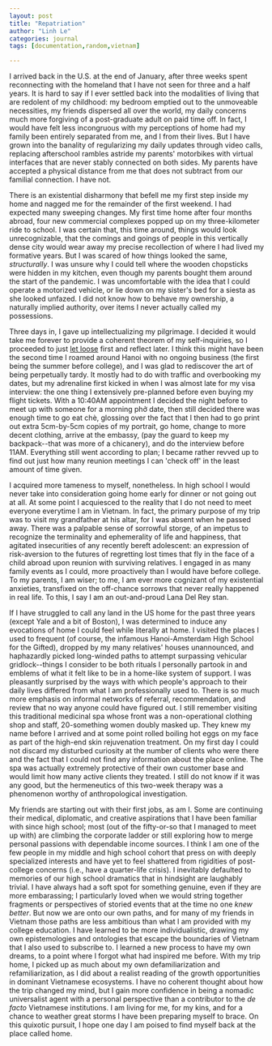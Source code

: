 ```yaml
---
layout: post
title: "Repatriation"
author: "Linh Le"
categories: journal
tags: [documentation,random,vietnam]

---
```

I arrived back in the U.S. at the end of January, after three weeks spent reconnecting with the homeland that I have not seen for three and a half years. It is hard to say if I ever settled back into the modalities of living that are redolent of my childhood: my bedroom emptied out to the unmoveable necessities, my friends dispersed all over the world, my daily concerns much more forgiving of a post-graduate adult on paid time off. In fact, I would have felt less incongruous with my perceptions of home had my family been entirely separated from me, and I from their lives. But I have grown into the banality of regularizing my daily updates through video calls, replacing afterschool rambles astride my parents' motorbikes with virtual interfaces that are never stably connected on both sides. My parents have accepted a physical distance from me that does not subtract from our familial connection. I have not.

There is an existential disharmony that befell me my first step inside my home and nagged me for the remainder of the first weekend. I had expected many sweeping changes. My first time home after four months abroad, four new commercial complexes popped up on my three-kilometer ride to school. I was certain that, this time around, things would look unrecognizable, that the comings and goings of people in this vertically dense city would wear away my precise recollection of where I had lived my formative years. But I was scared of how things looked the same, <em>structurally</em>. I was unsure why I could tell where the wooden chopsticks were hidden in my kitchen, even though my parents bought them around the start of the pandemic. I was uncomfortable with the idea that I could operate a motorized vehicle, or lie down on my sister's bed for a siesta as she looked unfazed. I did not know how to behave my ownership, a naturally implied authority, over items I never actually called my possessions.

Three days in, I gave up intellectualizing my pilgrimage. I decided it would take me forever to provide a coherent theorem of my self-inquiries, so I proceeded to just [let loose](https://www.youtube.com/watch?v=gEEUHmEecnE) first and reflect later. I think this might have been the second time I roamed around Hanoi with no ongoing business (the first being the summer before college), and I was glad to rediscover the art of being perpetually tardy. It mostly had to do with traffic and overbooking my dates, but my adrenaline first kicked in when I was almost late for my visa interview: the one thing I extensively pre-planned before even buying my flight tickets. With a 10:40AM appointment I decided the night before to meet up with someone for a morning phở date, then still decided there was enough time to go eat chè, glossing over the fact that I then had to go print out extra 5cm-by-5cm copies of my portrait, go home, change to more decent clothing, arrive at the embassy, (pay the guard to keep my backpack--that was more of a chicanery), and do the interview before 11AM. Everything still went according to plan; I became rather revved up to find out just how many reunion meetings I can 'check off' in the least amount of time given.

I acquired more tameness to myself, nonetheless. In high school I would never take into consideration going home early for dinner or not going out at all. At some point I acquiesced to the reality that I do not need to meet everyone everytime I am in Vietnam. In fact, the primary purpose of my trip was to visit my grandfather at his altar, for I was absent when he passed away. There was a palpable sense of sorrowful storge, of an impetus to recognize the terminality and ephemerality of life and happiness, that agitated insecurities of any recently bereft adolescent: an expression of risk-aversion to the futures of regretting lost times that fly in the face of a child abroad upon reunion with surviving relatives. I engaged in as many family events as I could, more proactively than I would have before college. To my parents, I am wiser; to me, I am ever more cognizant of my existential anxieties, transfixed on the off-chance sorrows that never really happened in real life. To this, I say I am an out-and-proud Lana Del Rey stan.

If I have struggled to call any land in the US home for the past three years (except Yale and a bit of Boston), I was determined to induce any evocations of home I could feel while literally at home. I visited the places I used to frequent (of course, the infamous Hanoi-Amsterdam High School for the Gifted), dropped by my many relatives' houses unannounced, and haphazardly picked long-winded paths to attempt surpassing vehicular gridlock--things I consider to be both rituals I personally partook in and emblems of what it felt like to be in a home-like system of support. I was pleasantly surprised by the ways with which people's approach to their daily lives differed from what I am professionally used to. There is so much more emphasis on informal networks of referral, recommendation, and review that no way anyone could have figured out. I still remember visiting this traditional medicinal spa whose front was a non-operational clothing shop and staff, 20-something women doubly masked up. They knew my name before I arrived and at some point rolled boiling hot eggs on my face as part of the high-end skin rejuvenation treatment. On my first day I could not discard my disturbed curiosity at the number of clients who were there and the fact that I could not find any information about the place online. The spa was actually extremely protective of their own customer base and would limit how many active clients they treated. I still do not know if it was any good, but the hermeneutics of this two-week therapy was a phenomenon worthy of anthropological investigation.

My friends are starting out with their first jobs, as am I. Some are continuing their medical, diplomatic, and creative aspirations that I have been familiar with since high school; most (out of the fifty-or-so that I managed to meet up with) are climbing the corporate ladder or still exploring how to merge personal passions with dependable income sources. I think I am one of the few people in my middle and high school cohort that press on with deeply specialized interests and have yet to feel shattered from rigidities of post-college concerns (i.e., have a quarter-life crisis). I inevitably defaulted to memories of our high school dramatics that in hindsight are laughably trivial. I have always had a soft spot for something genuine, even if they are more embarassing; I particularly loved when we would string together fragments or perspectives of storied events that at the time no one <em>knew better</em>. But now we are onto our own paths, and for many of my friends in Vietnam those paths are less ambitious than what I am provided with my college education. I have learned to be more individualistic, drawing my own epistemologies and ontologies that escape the boundaries of Vietnam that I also used to subscribe to. I learned a new process to have my own dreams, to a point where I forgot what had inspired me before. With my trip home, I picked up as much about my own defamiliarization and refamiliarization, as I did about a realist reading of the growth opportunities in dominant Vietnamese ecosystems. I have no coherent thought about how the trip changed my mind, but I gain more confidence in being a nomadic universalist agent with a personal perspective than a contributor to the <em>de facto</em> Vietnamese institutions. I am living for me, for my kins, and for a chance to weather great storms I have been preparing myself to brace. On this quixotic pursuit, I hope one day I am poised to find myself back at the place called home.